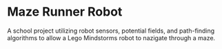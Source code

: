 Maze Runner Robot
===

A school project utilizing robot sensors, potential fields, and path-finding algorithms to allow a Lego Mindstorms robot to nazigate through a maze.
